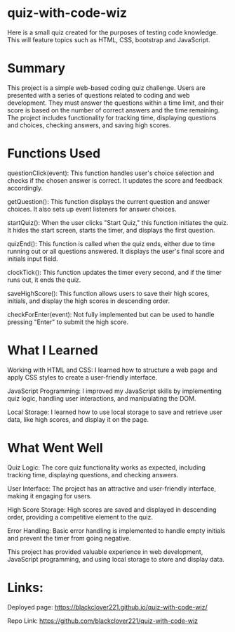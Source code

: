 # quiz-with-code-wiz
Here is a small quiz created for the purposes of testing code knowledge. This will feature topics such as HTML, CSS, bootstrap and JavaScript.


# Summary
This project is a simple web-based coding quiz challenge. Users are presented with a series of questions related to coding and web development. They must answer the questions within a time limit, and their score is based on the number of correct answers and the time remaining. The project includes functionality for tracking time, displaying questions and choices, checking answers, and saving high scores.

# Functions Used
questionClick(event): This function handles user's choice selection and checks if the chosen answer is correct. It updates the score and feedback accordingly.

getQuestion(): This function displays the current question and answer choices. It also sets up event listeners for answer choices.

startQuiz(): When the user clicks "Start Quiz," this function initiates the quiz. It hides the start screen, starts the timer, and displays the first question.

quizEnd(): This function is called when the quiz ends, either due to time running out or all questions answered. It displays the user's final score and initials input field.

clockTick(): This function updates the timer every second, and if the timer runs out, it ends the quiz.

saveHighScore(): This function allows users to save their high scores, initials, and display the high scores in descending order.

checkForEnter(event): Not fully implemented but can be used to handle pressing "Enter" to submit the high score.

# What I Learned
Working with HTML and CSS: I learned how to structure a web page and apply CSS styles to create a user-friendly interface.

JavaScript Programming: I improved my JavaScript skills by implementing quiz logic, handling user interactions, and manipulating the DOM.

Local Storage: I learned how to use local storage to save and retrieve user data, like high scores, and display it on the page.

# What Went Well
Quiz Logic: The core quiz functionality works as expected, including tracking time, displaying questions, and checking answers.

User Interface: The project has an attractive and user-friendly interface, making it engaging for users.

High Score Storage: High scores are saved and displayed in descending order, providing a competitive element to the quiz.

Error Handling: Basic error handling is implemented to handle empty initials and prevent the timer from going negative.

This project has provided valuable experience in web development, JavaScript programming, and using local storage to store and display data.


# Links:

Deployed page:
https://blackclover221.github.io/quiz-with-code-wiz/

Repo Link: 
https://github.com/blackclover221/quiz-with-code-wiz
